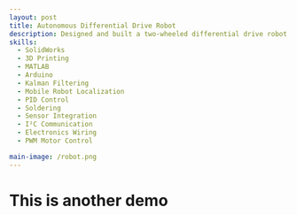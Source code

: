 ```yaml
---
layout: post
title: Autonomous Differential Drive Robot
description: Designed and built a two-wheeled differential drive robot, integrating 3D-printed and sourced components with sensors and electronics. Developed Arduino firmware for motor control and sensor reading, and implemented MATLAB models with PID control and Kalman filtering for accurate localization.
skills: 
  - SolidWorks
  - 3D Printing
  - MATLAB
  - Arduino
  - Kalman Filtering
  - Mobile Robot Localization
  - PID Control
  - Soldering
  - Sensor Integration
  - I²C Communication
  - Electronics Wiring
  - PWM Motor Control

main-image: /robot.png
---
```


# This is another demo

